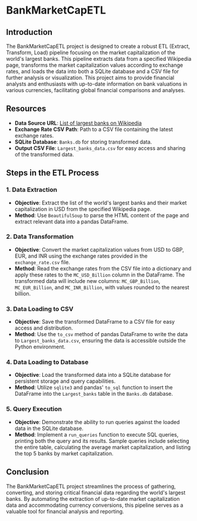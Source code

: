 # BankMarketCapETL

## Introduction

The BankMarketCapETL project is designed to create a robust ETL (Extract, Transform, Load) pipeline focusing on the market capitalization of the world's largest banks. This pipeline extracts data from a specified Wikipedia page, transforms the market capitalization values according to exchange rates, and loads the data into both a SQLite database and a CSV file for further analysis or visualization. This project aims to provide financial analysts and enthusiasts with up-to-date information on bank valuations in various currencies, facilitating global financial comparisons and analyses.

## Resources

- **Data Source URL**: [List of largest banks on Wikipedia](https://web.archive.org/web/20230908091635/https://en.wikipedia.org/wiki/List_of_largest_banks)
- **Exchange Rate CSV Path**: Path to a CSV file containing the latest exchange rates.
- **SQLite Database**: `Banks.db` for storing transformed data.
- **Output CSV File**: `Largest_banks_data.csv` for easy access and sharing of the transformed data.

## Steps in the ETL Process

### 1. Data Extraction

- **Objective**: Extract the list of the world's largest banks and their market capitalization in USD from the specified Wikipedia page.
- **Method**: Use `BeautifulSoup` to parse the HTML content of the page and extract relevant data into a pandas DataFrame.

### 2. Data Transformation

- **Objective**: Convert the market capitalization values from USD to GBP, EUR, and INR using the exchange rates provided in the `exchange_rate.csv` file.
- **Method**: Read the exchange rates from the CSV file into a dictionary and apply these rates to the `MC_USD_Billion` column in the DataFrame. The transformed data will include new columns: `MC_GBP_Billion`, `MC_EUR_Billion`, and `MC_INR_Billion`, with values rounded to the nearest billion.

### 3. Data Loading to CSV

- **Objective**: Save the transformed DataFrame to a CSV file for easy access and distribution.
- **Method**: Use the `to_csv` method of pandas DataFrame to write the data to `Largest_banks_data.csv`, ensuring the data is accessible outside the Python environment.

### 4. Data Loading to Database

- **Objective**: Load the transformed data into a SQLite database for persistent storage and query capabilities.
- **Method**: Utilize `sqlite3` and pandas' `to_sql` function to insert the DataFrame into the `Largest_banks` table in the `Banks.db` database.

### 5. Query Execution

- **Objective**: Demonstrate the ability to run queries against the loaded data in the SQLite database.
- **Method**: Implement a `run_queries` function to execute SQL queries, printing both the query and its results. Sample queries include selecting the entire table, calculating the average market capitalization, and listing the top 5 banks by market capitalization.

## Conclusion

The BankMarketCapETL project streamlines the process of gathering, converting, and storing critical financial data regarding the world's largest banks. By automating the extraction of up-to-date market capitalization data and accommodating currency conversions, this pipeline serves as a valuable tool for financial analysis and reporting.
